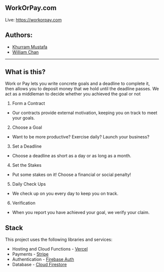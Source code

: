 ## WorkOrPay.com
Live: https://workorpay.com

## Authors:
- [Khurram Mustafa](https://github.com/KhromeM)
- [William Chan](https://github.com/wc2184)


---

## What is this?
Work or Pay lets you write concrete goals and a deadline to complete it, then allows you to deposit money that we hold until the deadline passes. We act as a middleman to decide whether you achieved the goal or not 
1) Form a Contract

 - Our contracts provide external motivation, keeping you on track to meet your goals.

2) Choose a Goal

  - Want to be more productive? Exercise daily? Launch your business?

3) Set a Deadline

 - Choose a deadline as short as a day or as long as a month.

4) Set the Stakes

- Put some stakes on it! Choose a financial or social penalty!

5) Daily Check Ups

- We check up on you every day to keep you on track.

6) Verification

- When you report you have achieved your goal, we verify your claim.


## Stack
This project uses the following libraries and services:
- Hosting and Cloud Functions - [Vercel](https://vercel.com)
- Payments - [Stripe](https://stripe.com)
- Authentication - [Firebase Auth](https://firebase.google.com/products/auth)
- Database - [Cloud Firestore](https://firebase.google.com/products/firestore)


